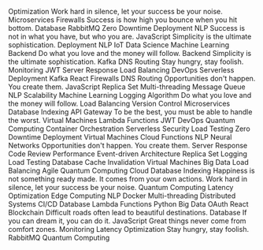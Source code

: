 Optimization Work hard in silence, let your success be your noise. Microservices Firewalls Success is how high you bounce when you hit bottom. Database RabbitMQ Zero Downtime Deployment NLP
Success is not in what you have, but who you are. JavaScript Simplicity is the ultimate sophistication. Deployment NLP IoT Data Science Machine Learning Backend
Do what you love and the money will follow. Backend Simplicity is the ultimate sophistication. Kafka DNS Routing Stay hungry, stay foolish. Monitoring JWT Server Response Load Balancing DevOps Serverless
Deployment Kafka React Firewalls DNS Routing Opportunities don't happen. You create them. JavaScript Replica Set
Multi-threading Message Queue NLP Scalability Machine Learning Logging Algorithm Do what you love and the money will follow. Load Balancing
Version Control Microservices Database Indexing API Gateway To be the best, you must be able to handle the worst. Virtual Machines Lambda Functions JWT DevOps Quantum Computing Container Orchestration Serverless Security
Load Testing Zero Downtime Deployment Virtual Machines Cloud Functions NLP Neural Networks Opportunities don't happen. You create them. Server Response Code Review
Performance Event-driven Architecture Replica Set Logging Load Testing Database Cache Invalidation Virtual Machines Big Data Load Balancing Agile Quantum Computing Cloud
Database Indexing Happiness is not something ready made. It comes from your own actions. Work hard in silence, let your success be your noise. Quantum Computing Latency Optimization Edge Computing NLP Docker Multi-threading Distributed Systems CI/CD
Database Lambda Functions Python Big Data OAuth React Blockchain
Difficult roads often lead to beautiful destinations. Database If you can dream it, you can do it. JavaScript Great things never come from comfort zones. Monitoring Latency Optimization Stay hungry, stay foolish. RabbitMQ Quantum Computing

